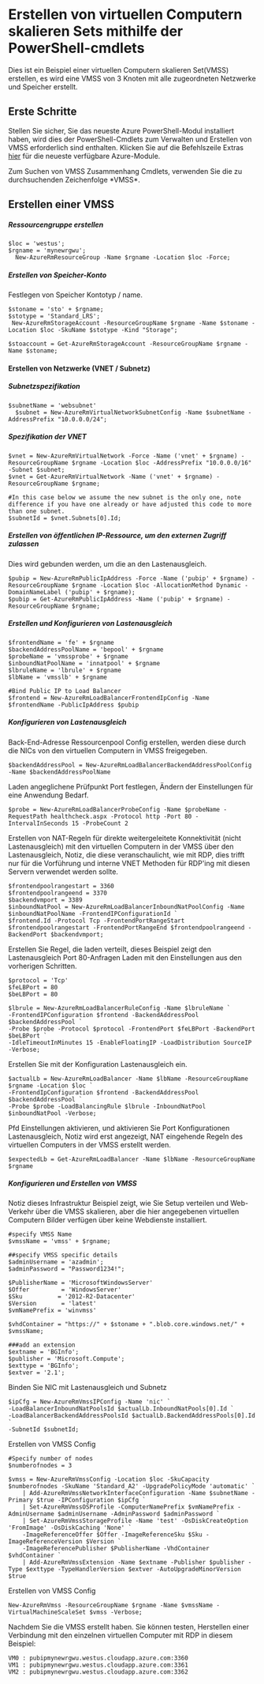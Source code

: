 <properties
    pageTitle="Erstellen von virtuellen Computern skalieren Sets mithilfe der PowerShell-Cmdlets | Microsoft Azure"
    description="Erste Schritte, erstellen und Verwalten von Ihrer ersten Azure virtuellen Computern skalieren Sätze aus Azure PowerShell-cmdlets"
    services="virtual-machines-windows"
    documentationCenter=""
    authors="danielsollondon"
    manager="timlt"
    editor=""
    tags="azure-resource-manager"/>

<tags
    ms.service="virtual-machines-windows"
    ms.workload="infrastructure-services"
    ms.tgt_pltfrm="na"
    ms.devlang="na"
    ms.topic="article"
    ms.date="09/29/2016"
    ms.author="danielsollondon"/>

# <a name="creating-virtual-machine-scale-sets-using-powershell-cmdlets"></a>Erstellen von virtuellen Computern skalieren Sets mithilfe der PowerShell-cmdlets

Dies ist ein Beispiel einer virtuellen Computern skalieren Set(VMSS) erstellen, es wird eine VMSS von 3 Knoten mit alle zugeordneten Netzwerke und Speicher erstellt.

## <a name="first-steps"></a>Erste Schritte
Stellen Sie sicher, Sie das neueste Azure PowerShell-Modul installiert haben, wird dies der PowerShell-Cmdlets zum Verwalten und Erstellen von VMSS erforderlich sind enthalten.
Klicken Sie auf die Befehlszeile Extras [hier](http://aka.ms/webpi-azps) für die neueste verfügbare Azure-Module.

Zum Suchen von VMSS Zusammenhang Cmdlets, verwenden Sie die zu durchsuchenden Zeichenfolge \*VMSS\*.

## <a name="creating-a-vmss"></a>Erstellen einer VMSS

##### <a name="create-resource-group"></a>Ressourcengruppe erstellen

```
$loc = 'westus';
$rgname = 'mynewrgwu';
  New-AzureRmResourceGroup -Name $rgname -Location $loc -Force;
```

##### <a name="create-storage-account"></a>Erstellen von Speicher-Konto

Festlegen von Speicher Kontotyp / name.

```
$stoname = 'sto' + $rgname;
$stotype = 'Standard_LRS';
 New-AzureRmStorageAccount -ResourceGroupName $rgname -Name $stoname -Location $loc -SkuName $stotype -Kind "Storage";

$stoaccount = Get-AzureRmStorageAccount -ResourceGroupName $rgname -Name $stoname;
```

#### <a name="create-networking-vnet--subnet"></a>Erstellen von Netzwerke (VNET / Subnetz)

##### <a name="subnet-specification"></a>Subnetzspezifikation

```
$subnetName = 'websubnet'
  $subnet = New-AzureRmVirtualNetworkSubnetConfig -Name $subnetName -AddressPrefix "10.0.0.0/24";
```

##### <a name="vnet-specification"></a>Spezifikation der VNET

```
$vnet = New-AzureRmVirtualNetwork -Force -Name ('vnet' + $rgname) -ResourceGroupName $rgname -Location $loc -AddressPrefix "10.0.0.0/16" -Subnet $subnet;
$vnet = Get-AzureRmVirtualNetwork -Name ('vnet' + $rgname) -ResourceGroupName $rgname;

#In this case below we assume the new subnet is the only one, note difference if you have one already or have adjusted this code to more than one subnet.
$subnetId = $vnet.Subnets[0].Id;
```

##### <a name="create-public-ip-resource-to-allow-external-access"></a>Erstellen von öffentlichen IP-Ressource, um den externen Zugriff zulassen

Dies wird gebunden werden, um die an den Lastenausgleich.

```
$pubip = New-AzureRmPublicIpAddress -Force -Name ('pubip' + $rgname) -ResourceGroupName $rgname -Location $loc -AllocationMethod Dynamic -DomainNameLabel ('pubip' + $rgname);
$pubip = Get-AzureRmPublicIpAddress -Name ('pubip' + $rgname) -ResourceGroupName $rgname;
```

##### <a name="create-and-configure-load-balancer"></a>Erstellen und Konfigurieren von Lastenausgleich

```
$frontendName = 'fe' + $rgname
$backendAddressPoolName = 'bepool' + $rgname
$probeName = 'vmssprobe' + $rgname
$inboundNatPoolName = 'innatpool' + $rgname
$lbruleName = 'lbrule' + $rgname
$lbName = 'vmsslb' + $rgname

#Bind Public IP to Load Balancer
$frontend = New-AzureRmLoadBalancerFrontendIpConfig -Name $frontendName -PublicIpAddress $pubip
```

##### <a name="configure-load-balancer"></a>Konfigurieren von Lastenausgleich
Back-End-Adresse Ressourcenpool Config erstellen, werden diese durch die NICs von den virtuellen Computern in VMSS freigegeben.

```
$backendAddressPool = New-AzureRmLoadBalancerBackendAddressPoolConfig -Name $backendAddressPoolName
```

Laden angeglichene Prüfpunkt Port festlegen, Ändern der Einstellungen für eine Anwendung Bedarf.

```
$probe = New-AzureRmLoadBalancerProbeConfig -Name $probeName -RequestPath healthcheck.aspx -Protocol http -Port 80 -IntervalInSeconds 15 -ProbeCount 2
```

Erstellen von NAT-Regeln für direkte weitergeleitete Konnektivität (nicht Lastenausgleich) mit den virtuellen Computern in der VMSS über den Lastenausgleich, Notiz, die diese veranschaulicht, wie mit RDP, dies trifft nur für die Vorführung und interne VNET Methoden für RDP'ing mit diesen Servern verwendet werden sollte.

```
$frontendpoolrangestart = 3360
$frontendpoolrangeend = 3370
$backendvmport = 3389
$inboundNatPool = New-AzureRmLoadBalancerInboundNatPoolConfig -Name $inboundNatPoolName -FrontendIPConfigurationId `
$frontend.Id -Protocol Tcp -FrontendPortRangeStart $frontendpoolrangestart -FrontendPortRangeEnd $frontendpoolrangeend -BackendPort $backendvmport;
```

Erstellen Sie Regel, die laden verteilt, dieses Beispiel zeigt den Lastenausgleich Port 80-Anfragen Laden mit den Einstellungen aus den vorherigen Schritten.

```
$protocol = 'Tcp'
$feLBPort = 80
$beLBPort = 80

$lbrule = New-AzureRmLoadBalancerRuleConfig -Name $lbruleName `
-FrontendIPConfiguration $frontend -BackendAddressPool $backendAddressPool `
-Probe $probe -Protocol $protocol -FrontendPort $feLBPort -BackendPort $beLBPort `
-IdleTimeoutInMinutes 15 -EnableFloatingIP -LoadDistribution SourceIP -Verbose;
```

Erstellen Sie mit der Konfiguration Lastenausgleich ein.

```
$actualLb = New-AzureRmLoadBalancer -Name $lbName -ResourceGroupName $rgname -Location $loc `
-FrontendIpConfiguration $frontend -BackendAddressPool $backendAddressPool `
-Probe $probe -LoadBalancingRule $lbrule -InboundNatPool $inboundNatPool -Verbose;
```

Pfd Einstellungen aktivieren, und aktivieren Sie Port Konfigurationen Lastenausgleich, Notiz wird erst angezeigt, NAT eingehende Regeln des virtuellen Computers in der VMSS erstellt werden.

```
$expectedLb = Get-AzureRmLoadBalancer -Name $lbName -ResourceGroupName $rgname
```

##### <a name="configure-and-create-vmss"></a>Konfigurieren und Erstellen von VMSS

Notiz dieses Infrastruktur Beispiel zeigt, wie Sie Setup verteilen und Web-Verkehr über die VMSS skalieren, aber die hier angegebenen virtuellen Computern Bilder verfügen über keine Webdienste installiert.

```
#specify VMSS Name
$vmssName = 'vmss' + $rgname;

##specify VMSS specific details
$adminUsername = 'azadmin';
$adminPassword = "Password1234!";

$PublisherName = 'MicrosoftWindowsServer'
$Offer         = 'WindowsServer'
$Sku          = '2012-R2-Datacenter'
$Version       = 'latest'
$vmNamePrefix = 'winvmss'

$vhdContainer = "https://" + $stoname + ".blob.core.windows.net/" + $vmssName;

###add an extension
$extname = 'BGInfo';
$publisher = 'Microsoft.Compute';
$exttype = 'BGInfo';
$extver = '2.1';
```

Binden Sie NIC mit Lastenausgleich und Subnetz

```
$ipCfg = New-AzureRmVmssIPConfig -Name 'nic' `
-LoadBalancerInboundNatPoolsId $actualLb.InboundNatPools[0].Id `
-LoadBalancerBackendAddressPoolsId $actualLb.BackendAddressPools[0].Id `
-SubnetId $subnetId;
```

Erstellen von VMSS Config

```
#Specify number of nodes
$numberofnodes = 3

$vmss = New-AzureRmVmssConfig -Location $loc -SkuCapacity $numberofnodes -SkuName 'Standard_A2' -UpgradePolicyMode 'automatic' `
  	| Add-AzureRmVmssNetworkInterfaceConfiguration -Name $subnetName -Primary $true -IPConfiguration $ipCfg `
  	| Set-AzureRmVmssOSProfile -ComputerNamePrefix $vmNamePrefix -AdminUsername $adminUsername -AdminPassword $adminPassword `
  	| Set-AzureRmVmssStorageProfile -Name 'test' -OsDiskCreateOption 'FromImage' -OsDiskCaching 'None' `
    -ImageReferenceOffer $Offer -ImageReferenceSku $Sku -ImageReferenceVersion $Version `
    -ImageReferencePublisher $PublisherName -VhdContainer $vhdContainer `
  	| Add-AzureRmVmssExtension -Name $extname -Publisher $publisher -Type $exttype -TypeHandlerVersion $extver -AutoUpgradeMinorVersion $true
```

Erstellen von VMSS Config

```
New-AzureRmVmss -ResourceGroupName $rgname -Name $vmssName -VirtualMachineScaleSet $vmss -Verbose;
```

Nachdem Sie die VMSS erstellt haben. Sie können testen, Herstellen einer Verbindung mit den einzelnen virtuellen Computer mit RDP in diesem Beispiel:

```
VM0 : pubipmynewrgwu.westus.cloudapp.azure.com:3360
VM1 : pubipmynewrgwu.westus.cloudapp.azure.com:3361
VM2 : pubipmynewrgwu.westus.cloudapp.azure.com:3362
```
